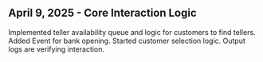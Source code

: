 ## April 9, 2025 - Core Interaction Logic
Implemented teller availability queue and logic for customers to find tellers. Added Event for bank opening. Started customer selection logic. Output logs are verifying interaction.